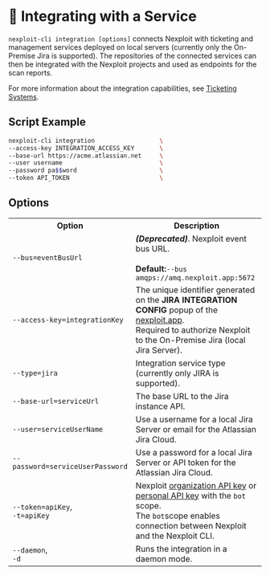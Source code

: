 # 🧩 Integrating with a Service
`nexploit-cli integration [options]` connects Nexploit with ticketing and management services deployed on local servers (currently only the On-Premise Jira is supported). The repositories of the connected services can then be integrated with the Nexploit projects and used as endpoints for the scan reports.

For more information about the integration capabilities, see [Ticketing Systems](/guide/pipeline-integration/ticketing-systems/ticketing-overview.md).

## Script Example
```bash
nexploit-cli integration                  \
--access-key INTEGRATION_ACCESS_KEY       \
--base-url https://acme.atlassian.net     \
--user username                           \
--password pa$$word                       \
--token API_TOKEN                         \
```
## Options

<table id="simple-table">
<tr>
<th><strong>Option</strong></th>
<th><strong>Description</strong></th>
</tr>
<td><code>--bus=eventBusUrl</code></td>
<td><b><i>(Deprecated)</i></b>. Nexploit event bus URL.<br><br><strong>Default:</strong><code>--bus amqps://amq.nexploit.app:5672</code></td>
</tr>
<tr>
<td><code>--access-key=integrationKey</code></td>
<td>The unique identifier generated on the <strong>JIRA INTEGRATION CONFIG</strong> popup of the <a href="https://nexploit.app/" target="_blank" rel="noopener">nexploit.app</a>.<br> Required to authorize Nexploit to the On-Premise Jira (local Jira Server).</td>
</tr>
<tr>
<td><code>--type=jira</code></td>
<td>Integration service type (currently only JIRA is supported).</td>
</tr>
<tr>
<td><code>--base-url=serviceUrl</code></td>
<td>The base URL to the Jira instance API.</td>
</tr>
<tr>
<td><code>--user=serviceUserName</code></td>
<td>Use a username for a local Jira Server or email for the Atlassian Jira Cloud.</td>
</tr>
<tr>
<td><code>--password=serviceUserPassword</code></td>
<td>Use a password for a local Jira Server or API token for the Atlassian Jira Cloud.</td>
</tr>
<tr>
<td><code>--token=apiKey</code>,<br><code>-t=apiKey</code></td>
<td>Nexploit <a href="https://kb.neuralegion.com/#/guide/np-web-ui/advanced-set-up/managing-org?id=managing-organization-apicli-authentication-tokens" target="_blank" rel="noopener">organization API key</a> or <a href="https://kb.neuralegion.com/#/guide/np-web-ui/advanced-set-up/managing-personal-account?id=managing-your-personal-api-keys-authentication-tokens" target="_blank" rel="noopener">personal API key</a> with the <code>bot</code> scope.<br> The <code>bot</code>scope enables connection between Nexploit and the Nexploit CLI.</td>
</tr>
<tr>
<td><code>--daemon</code>,<br> <code>-d</code></td>
<td>Runs the integration in a daemon mode.</td>
</tr>
</table>
